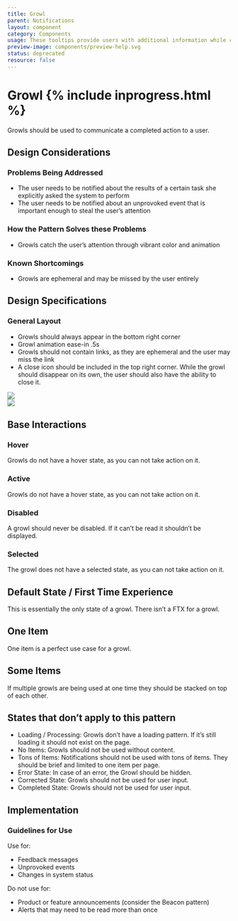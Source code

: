 ```yaml
---
title: Growl
parent: Notifications
layout: component
category: Components
usage: These tooltips provide users with additional information while completing tasks and alert them to new features.
preview-image: components/preview-help.svg
status: deprecated
resource: false
---
```


# Growl {% include inprogress.html %}

Growls should be used to communicate a completed action to a user.

## Design Considerations

### Problems Being Addressed

- The user needs to be notified about the results of a certain task she explicitly asked the system to perform
- The user needs to be notified about an unprovoked event that is important enough to steal the user’s attention

### How the Pattern Solves these Problems

- Growls catch the user’s attention through vibrant color and animation

### Known Shortcomings

- Growls are ephemeral and may be missed by the user entirely

## Design Specifications

### General Layout

- Growls should always appear in the bottom right corner
- Growl animation ease-in .5s
- Growls should not contain links, as they are ephemeral and the user may miss the link
- A close icon should be included in the top right corner. While the growl should disappear on its own, the user should also have the ability to close it.

<div class="ui segments">
  <div class="ui segment">
    <img src="http://c1ee333499ed5f44e56a-fa12562cfe810d69bedcc36a0ac289ef.r55.cf1.rackcdn.com/img/components/growl-specs.svg">
  </div>
  <div class="ui segment">
    <img src="http://c1ee333499ed5f44e56a-fa12562cfe810d69bedcc36a0ac289ef.r55.cf1.rackcdn.com/img/components/growl-placement.svg">
  </div>
</div>

## Base Interactions

### Hover

Growls do not have a hover state, as you can not take action on it.

### Active

Growls do not have a hover state, as you can not take action on it.

### Disabled

A growl should never be disabled. If it can’t be read it shouldn’t be displayed.

### Selected

The growl does not have a selected state, as you can not take action on it.

## Default State / First Time Experience

This is essentially the only state of a growl. There isn’t a FTX for a growl.

## One Item

One item is a perfect use case for a growl.

## Some Items

If multiple growls are being used at one time they should be stacked on top of each other.

## States that don’t apply to this pattern

- Loading / Processing:  Growls don’t have a loading pattern. If it’s still loading it should not exist on the page.
- No Items:  Growls should not be used without content.
- Tons of Items:  Notifications should not be used with tons of items. They should be brief and
limited to one item per page.
- Error State:  In case of an error, the Growl should be hidden.
- Corrected State:  Growls should not be used for user input.
- Completed State:  Growls should not be used for user input.

## Implementation

### Guidelines for Use

Use for:

- Feedback messages
- Unprovoked events
- Changes in system status

Do not use for:

- Product or feature announcements (consider the Beacon pattern)
- Alerts that may need to be read more than once
